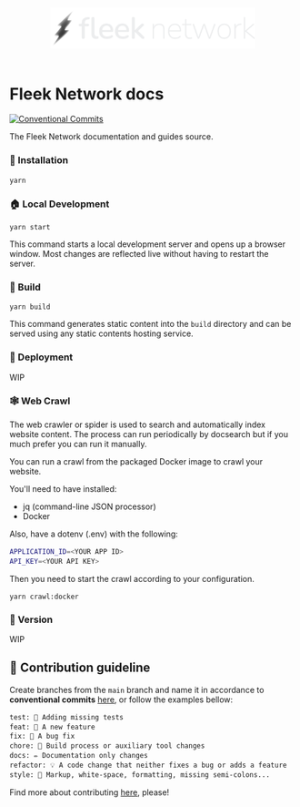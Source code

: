 <div align="center" style="padding-bottom: 20px;">
  <img src="./static/img/logo+named.svg?202301091309" width="360px" height="auto"/>
</div>

# Fleek Network docs
[![Conventional Commits](https://img.shields.io/badge/Conventional%20Commits-1.0.0-blue.svg)](https://conventionalcommits.org)

The Fleek Network documentation and guides source.

### 🤖 Installation

```
yarn
```

### 🏠 Local Development

```
yarn start
```

This command starts a local development server and opens up a browser window. Most changes are reflected live without having to restart the server.

### 👷 Build

```
yarn build
```

This command generates static content into the `build` directory and can be served using any static contents hosting service.

### 🚀 Deployment

WIP

### 🕸 Web Crawl

The web crawler or spider is used to search and automatically index website content. The process can run periodically by docsearch but if you much prefer you can run it manually.

You can run a crawl from the packaged Docker image to crawl your website.

You'll need to have installed:
- jq (command-line JSON processor)
- Docker

Also, have a dotenv (.env) with the following:

```sh
APPLICATION_ID=<YOUR APP ID>
API_KEY=<YOUR API KEY>
```


Then you need to start the crawl according to your configuration.

```
yarn crawl:docker
```

### 📖 Version

WIP

## 🙏 Contribution guideline

Create branches from the `main` branch and name it in accordance to **conventional commits** [here](https://www.conventionalcommits.org/en/v1.0.0/), or follow the examples bellow:

```txt
test: 💍 Adding missing tests
feat: 🎸 A new feature
fix: 🐛 A bug fix
chore: 🤖 Build process or auxiliary tool changes
docs: ✏️ Documentation only changes
refactor: 💡 A code change that neither fixes a bug or adds a feature
style: 💄 Markup, white-space, formatting, missing semi-colons...
```

Find more about contributing [here](docs/open-source/contributing.md), please!
